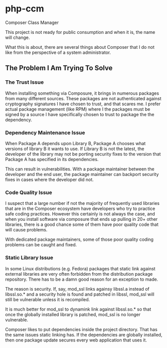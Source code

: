 # php-ccm
Composer Class Manager

This project is not ready for public consumption and when it is, the name will
change.

What this is about, there are several things about Composer that I do not like
from the perspective of a system administrator.

## The Problem I Am Trying To Solve

### The Trust Issue

When installing something via Composure, it brings in numerous packages from
many different sources. These packages are not authenticated against
cryptography signatures I have chosen to trust, and that scares me. I prefer
actual package management (like RPM) where I the packages must be signed by a
source I have specifically chosen to trust to package the the dependency.

### Dependency Maintenance Issue

When Package A depends upon Library B, Package A chooses what versions of
library B it wants to use. If Library B is not the latest, the developer of the
library may not be porting security fixes to the version that Package A has
specified in its dependencies.

This can result in vulnerabilities. With a package maintainer between the
developer and the end user, the package maintainer can backport security fixes
in cases where the developer did not.

### Code Quality Issue

I suspect that a large number if not the majority of frequently used libraries
that are in the Composer ecosystem have developers who try to practice safe
coding practices. However this certainly is not always the case, and when you
install software via composure that ends up pulling in 20+ other libraries,
there is a good chance some of them have poor quality code that will cause
problems.

With dedicated package maintainers, some of those poor quality coding problems
can be caught and fixed.

### Static Library Issue

In some Linux distributions (e.g. Fedora) packages that static link against
external libraries are very often forbidden from the distribution package
repository. There has to be a damn good reason for an exception to made.

The reason is security. If, say, mod\_ssl links againsy libssl.a instead of
libssl.so.\* and a security hole is found and patched in libssl, mod\_ssl will
still be vulnerable unless it is recompiled.

It is much better for mod\_ssl to dynamink link against libssl\.so.\* so that
once the globally installed library is patched, mod\_ssl is no longer
vulnerable.

Composer likes to put dependencies inside the project directory. That has the
same issues static linking has. If the dependencies are globally installed,
then one package update secures every web application that uses it.

